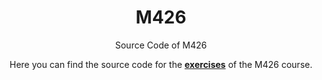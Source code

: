<div align="center">
  
# M426
Source Code of M426

Here you can find the source code for the [**exercises**](https://github.com/IMS-coding-projects/M426/branches) of the M426 course.

</div>
